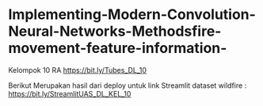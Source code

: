 # Implementing-Modern-Convolution-Neural-Networks-Methodsfire-movement-feature-information-
Kelompok 10 RA
https://bit.ly/Tubes_DL_10

Berikut Merupakan hasil dari deploy untuk link Streamlit dataset wildfire :
https://bit.ly/StreamlitUAS_DL_KEL_10

